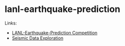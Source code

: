 # lanl-earthquake-prediction
Links:
- [LANL-Earthquake-Prediction Competition](https://www.kaggle.com/c/LANL-Earthquake-Prediction)
- [Seismic Data Exploration](https://www.kaggle.com/jsaguiar/seismic-data-exploration?fbclid=IwAR2eY9RuY1ZjBsiyrv86-aGGytZ5FV3vAUuvd4Q6k0gfgpAj8OzeAhhqOx0)
